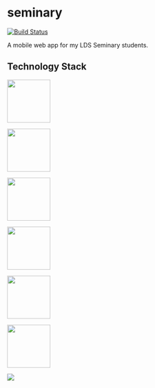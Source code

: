 # seminary

[![Build Status](https://travis-ci.org/realgt/seminary.svg?branch=master)](https://travis-ci.org/realgt/seminary)

A mobile web app for my LDS Seminary students. 


## Technology Stack
<a href="https://angularjs.org/"><img height="100" src="https://camo.githubusercontent.com/1e69ab49e036e577d4c651ebe8a7e43c95fb34a3/68747470733a2f2f616e67756c61726a732e6f72672f696d672f416e67756c61724a532d6c617267652e706e67"></a>

<a href="https://www.firebase.com/"><img height="100" src="https://camo.githubusercontent.com/71219ab5a90a68c77aeb1f39a0c9dff9001fc3e6/68747470733a2f2f6d656469612e6c6963646e2e636f6d2f6d656469612f702f372f3030302f3165312f3264332f303030383130652e706e67"></a>

<a href="http://yeoman.io"><img height="100" src="https://raw.githubusercontent.com/yeoman/media/master/optimized/yeoman-300x200.png"></a>

<a href="http://gruntjs.com/"><img height="100" src="https://raw.githubusercontent.com/gruntjs/gruntjs.com/master/src/media/grunt-logo.png"></a>

<a href="http://bower.io/"><img height="100" src="https://camo.githubusercontent.com/aad5f0385a2d8524cb366a1bad62bc74e797743a/687474703a2f2f692e696d6775722e636f6d2f516d47485067632e706e67"></a>

<a href="http://jasmine.github.io"><img height="100" src="https://camo.githubusercontent.com/d3afdfc8b8075b9daf5109c4af7b8b07ab2d7c04/68747470733a2f2f7261776769746875622e636f6d2f6a61736d696e652f6a61736d696e652f6d61737465722f696d616765732f6a61736d696e652d686f72697a6f6e74616c2e737667"></a>

<a href="http://karma-runner.github.io/"><img src="https://camo.githubusercontent.com/e776dd5ec85da8c5deada5502d3613a36b90aad9/687474703a2f2f6b61726d612d72756e6e65722e6769746875622e696f2f6173736574732f696d672f62616e6e65722e706e67"></a>

